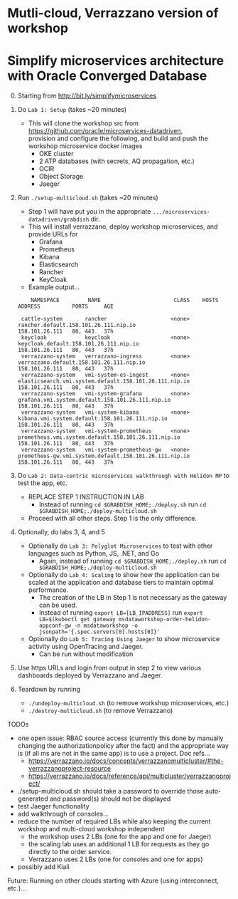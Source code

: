 # Mutli-cloud, Verrazzano version of workshop 
# Simplify microservices architecture with Oracle Converged Database

0. Starting from http://bit.ly/simplifymicroservices

1. Do `Lab 1: Setup` (takes ~20 minutes)
    - This will clone the workshop src from https://github.com/oracle/microservices-datadriven,  
      provision and configure the following, and build and push the workshop microservice docker images
        - OKE cluster
        - 2 ATP databases (with secrets, AQ propagation, etc.)
        - OCIR
        - Object Storage 
        - Jaeger 
        
2. Run `./setup-multicloud.sh` (takes ~20 minutes)
    - Step 1 will have put you in the appropriate `.../microservices-datadriven/grabdish` dir.
    - This will install verrazzano, deploy workshop microservices, and provide URLs for 
        - Grafana
        - Prometheus
        - Kibana
        - Elasticsearch
        - Rancher
        - KeyCloak
    - Example output...
    
    `    NAMESPACE         NAME                       CLASS    HOSTS                                                    ADDRESS          PORTS     AGE`

        cattle-system       rancher                    <none>   rancher.default.158.101.26.111.nip.io                    158.101.26.111   80, 443   37h
        keycloak            keycloak                   <none>   keycloak.default.158.101.26.111.nip.io                   158.101.26.111   80, 443   37h
        verrazzano-system   verrazzano-ingress         <none>   verrazzano.default.158.101.26.111.nip.io                 158.101.26.111   80, 443   37h
        verrazzano-system   vmi-system-es-ingest       <none>   elasticsearch.vmi.system.default.158.101.26.111.nip.io   158.101.26.111   80, 443   37h
        verrazzano-system   vmi-system-grafana         <none>   grafana.vmi.system.default.158.101.26.111.nip.io         158.101.26.111   80, 443   37h
        verrazzano-system   vmi-system-kibana          <none>   kibana.vmi.system.default.158.101.26.111.nip.io          158.101.26.111   80, 443   37h
        verrazzano-system   vmi-system-prometheus      <none>   prometheus.vmi.system.default.158.101.26.111.nip.io      158.101.26.111   80, 443   37h
        verrazzano-system   vmi-system-prometheus-gw   <none>   prometheus-gw.vmi.system.default.158.101.26.111.nip.io   158.101.26.111   80, 443   37h

        
3. Do `Lab 2: Data-centric microservices walkthrough with Helidon MP` to test the app, etc.
    - REPLACE STEP 1 INSTRUCTION IN LAB
        - Instead of running `cd $GRABDISH_HOME;./deploy.sh` run `cd $GRABDISH_HOME;./deploy-multicloud.sh`
    - Proceed with all other steps. Step 1 is the only difference.
    
4. Optionally, do labs 3, 4, and 5
    - Optionally do `Lab 3: Polyglot Microservices` to test with other languages such as Python, JS, .NET, and Go
        - Again, instead of running `cd $GRABDISH_HOME;./deploy.sh` run `cd $GRABDISH_HOME;./deploy-multicloud.sh`
    - Optionally do `Lab 4: Scaling` to show how the application can be scaled at the application and database tiers to maintain optimal performance.
        - The creation of the LB in Step 1 is not necessary as the gateway can be used.
        - Instead of running `export LB=[LB_IPADDRESS]` run `export LB=$(kubectl get gateway msdataworkshop-order-helidon-appconf-gw -n msdataworkshop -o jsonpath='{.spec.servers[0].hosts[0]}'`
    - Optionally do `Lab 5: Tracing Using Jaeger` to show microservice activity using OpenTracing and Jaeger.
        - Can be run without modification
    
4. Use https URLs and login from output in step 2 to view various dashboards deployed by Verrazzano and Jaeger.

5. Teardown by running 
    - `./undeploy-multicloud.sh` (to remove workshop microservices, etc.) 
    - `./destroy-multicloud.sh` (to remove Verrazzano)

TODOs
 - one open issue: RBAC source access (currently this done by manually changing the authorizationpolicy after the fact) 
    and the appropriate way is (if all ms are not in the same app) is to use a project. Doc refs...
    - https://verrazzano.io/docs/concepts/verrazzanomulticluster/#the-verrazzanoproject-resource 
    - https://verrazzano.io/docs/reference/api/multicluster/verrazzanoproject/
 - ./setup-multicloud.sh should take a password to override those auto-generated and password(s) should not be displayed
 - test Jaeger functionality
 - add walkthrough of consoles...
 - reduce the number of required LBs while also keeping the current workshop and multi-cloud workshop independent
    - the workshop uses 2 LBs (one for the app and one for Jaeger)
    - the scaling lab uses an additional 1 LB for requests as they go directly to the order service. 
    - Verrazzano uses 2 LBs (one for consoles and one for apps)
 - possibly add Kiali


Future: Running on other clouds starting with Azure (using interconnect, etc.)...
